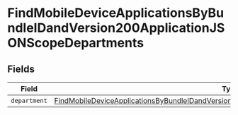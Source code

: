 # FindMobileDeviceApplicationsByBundleIDandVersion200ApplicationJSONScopeDepartments


## Fields

| Field                                                                                                                                                                                                                   | Type                                                                                                                                                                                                                    | Required                                                                                                                                                                                                                | Description                                                                                                                                                                                                             |
| ----------------------------------------------------------------------------------------------------------------------------------------------------------------------------------------------------------------------- | ----------------------------------------------------------------------------------------------------------------------------------------------------------------------------------------------------------------------- | ----------------------------------------------------------------------------------------------------------------------------------------------------------------------------------------------------------------------- | ----------------------------------------------------------------------------------------------------------------------------------------------------------------------------------------------------------------------- |
| `department`                                                                                                                                                                                                            | [FindMobileDeviceApplicationsByBundleIDandVersion200ApplicationJSONScopeDepartmentsDepartment](../../models/operations/findmobiledeviceapplicationsbybundleidandversion200applicationjsonscopedepartmentsdepartment.md) | :heavy_minus_sign:                                                                                                                                                                                                      | N/A                                                                                                                                                                                                                     |